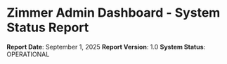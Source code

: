 # Zimmer Admin Dashboard - System Status Report

**Report Date**: September 1, 2025
**Report Version**: 1.0
**System Status**:  OPERATIONAL

